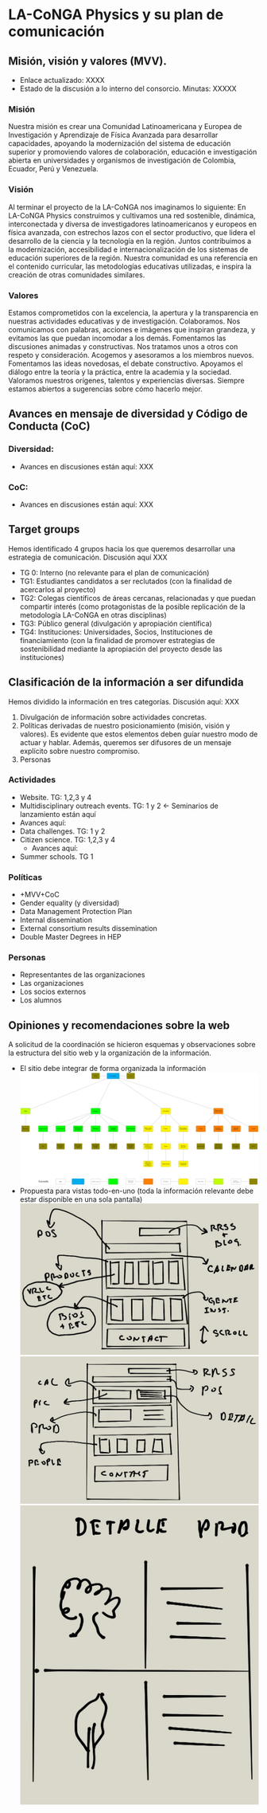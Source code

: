 # LA-CoNGA Physics y su plan de comunicación
## Misión, visión y valores (MVV).
* Enlace actualizado: XXXX
* Estado de la discusión a lo interno del consorcio. Minutas: XXXXX
### Misión
Nuestra misión es crear una Comunidad Latinoamericana y Europea de Investigación y Aprendizaje de Física Avanzada para desarrollar capacidades, apoyando la modernización del sistema de educación superior y promoviendo valores de colaboración, educación e investigación abierta en universidades y organismos de investigación de Colombia, Ecuador, Perú y Venezuela.
### Visión
Al terminar el proyecto de la LA-CoNGA nos imaginamos lo siguiente:
En LA-CoNGA Physics construimos y cultivamos una red sostenible, dinámica, interconectada y diversa de investigadores latinoamericanos y europeos en física avanzada, con estrechos lazos con el sector productivo, que lidera el desarrollo de la ciencia y la tecnología en la región. Juntos contribuimos a la modernización, accesibilidad e internacionalización de los sistemas de educación superiores de la región. Nuestra comunidad es una referencia en el contenido curricular, las metodologías educativas utilizadas, e inspira la creación de otras comunidades similares.
### Valores
Estamos comprometidos con la excelencia, la apertura y la transparencia en nuestras actividades educativas y de investigación. Colaboramos. Nos comunicamos con palabras, acciones e imágenes que inspiran grandeza, y evitamos las que puedan incomodar a los demás. Fomentamos las discusiones animadas y constructivas. Nos tratamos unos a otros con respeto y consideración.  Acogemos y asesoramos a los miembros nuevos. Fomentamos las ideas novedosas, el debate constructivo. Apoyamos el diálogo entre la teoría y la práctica, entre la academia y la sociedad. Valoramos nuestros orígenes, talentos y experiencias diversas. Siempre estamos abiertos a sugerencias sobre cómo hacerlo mejor.
## Avances en mensaje de diversidad y Código de Conducta (CoC)
### Diversidad:
* Avances en discusiones están aquí: XXX
### CoC:
* Avances en discusiones están aquí: XXX
## Target groups
Hemos identificado 4 grupos hacia los que queremos desarrollar una estrategia de comunicación. Discusión aquí XXX
* TG 0: Interno (no relevante para el plan de comunicación)
* TG1: Estudiantes candidatos a ser reclutados (con la finalidad de acercarlos al proyecto) 
* TG2: Colegas científicos de áreas cercanas, relacionadas y que puedan compartir interés (como protagonistas de la posible replicación de la metodología LA-CoNGA en otras disciplinas)
* TG3: Público general (divulgación y apropiación científica)
* TG4: Instituciones: Universidades, Socios, Instituciones de financiamiento (con la finalidad de promover estrategias de sostenibilidad mediante la apropiación del proyecto desde las instituciones) 
## Clasificación de la información a ser difundida
Hemos dividido la información en tres categorías. Discusión aquí: XXX
1. Divulgación de información sobre actividades concretas.
2. Políticas derivadas de nuestro posicionamiento (misión, visión y valores). Es evidente que estos elementos deben guíar nuestro modo de actuar y hablar. Además, queremos ser difusores de un mensaje explícito sobre nuestro compromiso.
3. Personas
### Actividades
* Website. TG: 1,2,3 y 4
* Multidisciplinary outreach events. TG: 1 y 2  ← Seminarios de lanzamiento están aquí
* Avances aquí:
* Data challenges. TG: 1 y 2
* Citizen science. TG: 1,2,3 y 4
    * Avances aquí:
* Summer schools. TG 1
### Políticas
* +MVV+CoC
* Gender equality (y diversidad) 
* Data Management Protection Plan
* Internal dissemination
* External consortium results dissemination
* Double Master Degrees in HEP
### Personas
* Representantes de las organizaciones
* Las organizaciones
* Los socios externos
* Los alumnos
## Opiniones y recomendaciones sobre la web
A solicitud de la coordinación se hicieron esquemas y observaciones sobre la estructura del sitio web y la organización de la información.
* El sitio debe integrar de forma organizada la información
![diagrama](./IdeasWEB/diagrama_LA-CoNGA.svg "Diagrama general")
* Propuesta para vistas todo-en-uno (toda la información relevante debe estar disponible en una sola pantalla)
![web1](./IdeasWEB/web1_1.jpg "Opción 1")
![web2](./IdeasWEB/web1_2.jpg "Opción 2")
![web3](./IdeasWEB/web1_3.jpg "Opción 3")
